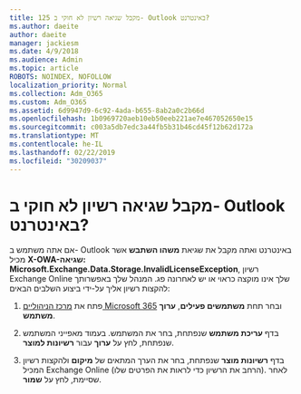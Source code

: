 ```yaml
---
title: 125 מקבל שגיאה רשיון לא חוקי ב- Outlook באינטרנט?
ms.author: daeite
author: daeite
manager: jackiesm
ms.date: 4/9/2018
ms.audience: Admin
ms.topic: article
ROBOTS: NOINDEX, NOFOLLOW
localization_priority: Normal
ms.collection: Adm_O365
ms.custom: Adm_O365
ms.assetid: 6d9947d9-6c92-4ada-b655-8ab2a0c2b66d
ms.openlocfilehash: 1b0969720aeb10eb50eeb221ae7e467052650e15
ms.sourcegitcommit: c003a5db7edc3a44fb5b31b46cd45f12b62d172a
ms.translationtype: MT
ms.contentlocale: he-IL
ms.lasthandoff: 02/22/2019
ms.locfileid: "30209037"
---
```

# <a name="getting-an-invalid-license-error-in-outlook-on-the-web"></a>מקבל שגיאה רשיון לא חוקי ב- Outlook באינטרנט?

אם אתה משתמש ב- Outlook באינטרנט ואתה מקבל את שגיאת **משהו השתבש** אשר מכיל **X-OWA-שגיאה: Microsoft.Exchange.Data.Storage.InvalidLicenseException**, רשיון Exchange Online שלך אינו מוקצה כראוי או יש לאחרונה פג. המנהל שלך באפשרותך להקצות רשיון אליך על-ידי ביצוע השלבים הבאים:
  
1. פתח את [מרכז הניהוליים Microsoft 365](https://portal.office.com/adminportal/home#/homepage) ובחר תחת **משתמשים פעילים**, **ערוך משתמש**.
    
2. בדף **עריכת משתמש** שנפתחת, בחר את המשתמש. בעמוד מאפייני המשתמש שנפתחת, לחץ על **ערוך** עבור **רשיונות למוצר**.
    
3. בדף **רשיונות מוצר** שנפתחת, בחר את הערך המתאים של **מיקום** ולהקצות רשיון המכיל Exchange Online (הרחב את הרשיון כדי לראות את הפרטים שלו). לאחר שסיימת, לחץ על **שמור**.
    

